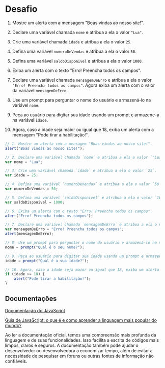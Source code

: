# Desafio

1. Mostre um alerta com a mensagem "Boas vindas ao nosso site!".
   
3. Declare uma variável chamada `nome` e atribua a ela o valor `"Lua"`.
   
5. Crie uma variável chamada `idade` e atribua a ela o valor `25`.
   
7. Defina uma variável `numeroDeVendas` e atribua a ela o valor `50`.
   
9. Defina uma variável `saldoDisponivel` e atribua a ela o valor `1000`.
    
11. Exiba um alerta com o texto "Erro! Preencha todos os campos".
    
13. Declare uma variável chamada `mensagemDeErro` e atribua a ela o valor `"Erro! Preencha todos os campos"`. Agora exiba um alerta com o valor da variável `mensagemDeErro`.
    
15. Use um prompt para perguntar o nome do usuário e armazená-lo na variável `nome`.
    
17. Peça ao usuário para digitar sua idade usando um prompt e armazene-a na variável `idade`.
    
19. Agora, caso a idade seja maior ou igual que 18, exiba um alerta com a mensagem "Pode tirar a habilitação!".
    
```javascript
// 1. Mostre um alerta com a mensagem "Boas vindas ao nosso site!".
alert("Boas vindas ao nosso site!");

// 2. Declare uma variável chamada `nome` e atribua a ela o valor `"Lua"`.
var nome = "Lua";

// 3. Crie uma variável chamada `idade` e atribua a ela o valor `25`.
var idade = 25;

// 4. Defina uma variável `numeroDeVendas` e atribua a ela o valor `50`.
var numeroDeVendas = 50;

// 5. Defina uma variável `saldoDisponivel` e atribua a ela o valor `1000`.
var saldoDisponivel = 1000;

// 6. Exiba um alerta com o texto "Erro! Preencha todos os campos".
alert("Erro! Preencha todos os campos");

// 7. Declare uma variável chamada `mensagemDeErro` e atribua a ela o valor `"Erro! Preencha todos os campos"`. Agora exiba um alerta com o valor da variável `mensagemDeErro`.
var mensagemDeErro = "Erro! Preencha todos os campos";
alert(mensagemDeErro);

// 8. Use um prompt para perguntar o nome do usuário e armazená-lo na variável `nome`.
nome = prompt("Qual é o seu nome?");

// 9. Peça ao usuário para digitar sua idade usando um prompt e armazene-a na variável `idade`.
idade = prompt("Qual é a sua idade?");

// 10. Agora, caso a idade seja maior ou igual que 18, exiba um alerta com a mensagem "Pode tirar a habilitação!".
if (idade >= 18) {
    alert("Pode tirar a habilitação!");
}
```


## Documentações 

[Documentação do JavaScript](https://developer.mozilla.org/pt-BR/docs/Learn_web_development/Core/Scripting/What_is_JavaScript)

[Guia de JavaScript: o que é e como aprender a linguagem mais popular do mundo?](https://cursos.alura.com.br/course/logica-programacao-mergulhe-programacao-javascript/task/137041)

Ao ler a documentação oficial, temos uma compreensão mais profunda da linguagem e de suas funcionalidades. Isso facilita a escrita de códigos mais limpos, claros e seguros. A documentação também pode ajudar o desenvolvedor ou desenvolvedora a economizar tempo, além de evitar a necessidade de pesquisar em fóruns ou outras fontes de informação não confiáveis.
